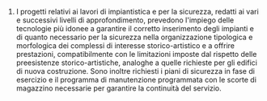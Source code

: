 1. I progetti relativi ai lavori di impiantistica e per la sicurezza, redatti ai vari e successivi livelli di approfondimento, prevedono l'impiego delle tecnologie più idonee a garantire il corretto inserimento degli impianti e di quanto necessario per la sicurezza nella organizzazione tipologica e morfologica dei complessi di interesse storico-artistico e a offrire prestazioni, compatibilmente con le limitazioni imposte dal rispetto delle preesistenze storico-artistiche, analoghe a quelle richieste per gli edifici di nuova costruzione. Sono inoltre richiesti i piani di sicurezza in fase di esercizio e il programma di manutenzione programmata con le scorte di magazzino necessarie per garantire la continuità del servizio.